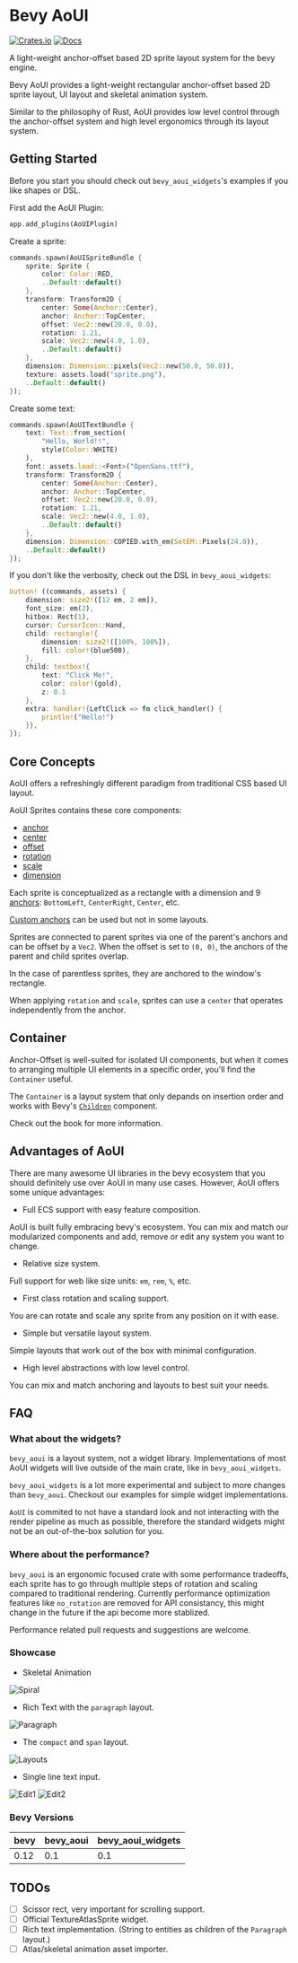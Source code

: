 # Bevy AoUI

[![Crates.io](https://img.shields.io/crates/v/bevy_aoui.svg)](https://crates.io/crates/bevy_aoui)
[![Docs](https://docs.rs/bevy_aoui/badge.svg)](https://docs.rs/bevy_aoui/latest/bevy_aoui/)

A light-weight anchor-offset based 2D sprite layout system for the bevy engine.

Bevy AoUI provides a light-weight rectangular anchor-offset based 2D sprite layout,
UI layout and skeletal animation system.

Similar to the philosophy of Rust, AoUI provides low level control through the
anchor-offset system and high level ergonomics through its layout system.

## Getting Started

Before you start you should check out `bevy_aoui_widgets`'s examples if you like shapes or DSL.

First add the AoUI Plugin:

```rust
app.add_plugins(AoUIPlugin)
```

Create a sprite:

```rust
commands.spawn(AoUISpriteBundle {
    sprite: Sprite { 
        color: Color::RED,
        ..Default::default()
    },
    transform: Transform2D { 
        center: Some(Anchor::Center),
        anchor: Anchor::TopCenter,
        offset: Vec2::new(20.0, 0.0),
        rotation: 1.21,
        scale: Vec2::new(4.0, 1.0),
        ..Default::default()
    },
    dimension: Dimension::pixels(Vec2::new(50.0, 50.0)),
    texture: assets.load("sprite.png"),
    ..Default::default()
});
```

Create some text:

```rust
commands.spawn(AoUITextBundle {
    text: Text::from_section(
        "Hello, World!!", 
        style(Color::WHITE)
    ),
    font: assets.load::<Font>("OpenSans.ttf"),
    transform: Transform2D { 
        center: Some(Anchor::Center),
        anchor: Anchor::TopCenter,
        offset: Vec2::new(20.0, 0.0),
        rotation: 1.21,
        scale: Vec2::new(4.0, 1.0),
        ..Default::default()
    },
    dimension: Dimension::COPIED.with_em(SetEM::Pixels(24.0)),
    ..Default::default()
});
```

If you don't like the verbosity, check out the DSL in `bevy_aoui_widgets`:

```rust
button! ((commands, assets) {
    dimension: size2!([12 em, 2 em]),
    font_size: em(2),
    hitbox: Rect(1),
    cursor: CursorIcon::Hand,
    child: rectangle!{
        dimension: size2!([100%, 100%]),
        fill: color!(blue500),
    },
    child: textbox!{
        text: "Click Me!",
        color: color!(gold),
        z: 0.1
    },
    extra: handler!{LeftClick => fn click_handler() {
        println!("Hello!")
    }},
});
```

## Core Concepts

AoUI offers a refreshingly different paradigm from traditional CSS based UI layout.

AoUI Sprites contains these core components:

* [anchor](Transform2D::anchor)
* [center](Transform2D::center)
* [offset](Transform2D::offset)
* [rotation](Transform2D::rotation)
* [scale](Transform2D::scale)
* [dimension](Dimension::dim)

Each sprite is conceptualized as a rectangle with a dimension and
9 [anchors](bevy::sprite::Anchor): `BottomLeft`, `CenterRight`, `Center`, etc.

[Custom anchors](bevy::sprite::Anchor::Custom) can be used but not in some layouts.

Sprites are connected to parent sprites via one of the parent's anchors
and can be offset by a `Vec2`. When the offset is set to `(0, 0)`,
the anchors of the parent and child sprites overlap.

In the case of parentless sprites, they are anchored to the window's rectangle.

When applying `rotation` and `scale`, sprites can use a
`center` that operates independently from the anchor.

## Container

Anchor-Offset is well-suited for isolated UI components, but when it comes to arranging
multiple UI elements in a specific order, you'll find the `Container` useful.

The `Container` is a layout system that only depands on insertion order and works
with Bevy's [`Children`](bevy::prelude::Children) component.

Check out the book for more information.

## Advantages of AoUI

There are many awesome UI libraries in the bevy ecosystem
that you should definitely use over AoUI in
many use cases. However, AoUI offers some unique advantages:

* Full ECS support with easy feature composition.

AoUI is built fully embracing bevy's ecosystem.
You can mix and match our modularized components
and add, remove or edit any system you want to change.

* Relative size system.

Full support for web like size units: `em`, `rem`, `%`, etc.

* First class rotation and scaling support.

You are can rotate and scale any sprite from any position on it with ease.

* Simple but versatile layout system.

Simple layouts that work out of the box with minimal configuration.

* High level abstractions with low level control.

You can mix and match anchoring and layouts to best suit your needs.

## FAQ

### What about the widgets?

`bevy_aoui` is a layout system, not a widget library.
Implementations of most AoUI widgets
will live outside of the main crate, like in `bevy_aoui_widgets`.

`bevy_aoui_widgets` is a lot more experimental and subject to more
changes than `bevy_aoui`. Checkout our examples for simple widget implementations.

`AoUI` is commited to not have a standard look and not interacting with the
render pipeline as much as possible, therefore the standard widgets
might not be an out-of-the-box solution for you.

### Where about the performance?

`bevy_aoui` is an ergonomic focused crate with some performance tradeoffs,
each sprite has to go through multiple steps of rotation and scaling compared
to traditional rendering. Currently performance optimization features like
`no_rotation` are removed for API consistancy, this might change in the future
if the api become more stablized.

Performance related pull requests and suggestions are welcome.

### Showcase

* Skeletal Animation

![Spiral](./showcase/spiral.png)

* Rich Text with the `paragraph` layout.

![Paragraph](./showcase/description.png)

* The `compact` and `span` layout.

![Layouts](./showcase/layouts.png)

* Single line text input.

![Edit1](./showcase/edit1.png)
![Edit2](./showcase/edit2.png)

### Bevy Versions

| bevy | bevy_aoui | bevy_aoui_widgets |
| -- | -- | -- |
| 0.12 | 0.1 | 0.1 |

## TODOs

- [ ] Scissor rect, very important for scrolling support.
- [ ] Official TextureAtlasSprite widget.
- [ ] Rich text implementation. (String to entities as children of the `Paragraph` layout.)
- [ ] Atlas/skeletal animation asset importer.
